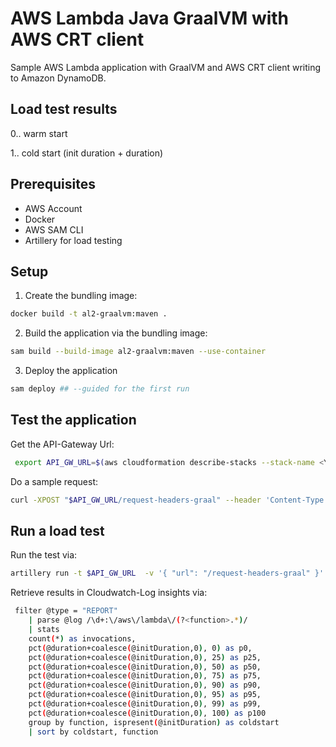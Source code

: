 # AWS Lambda Java GraalVM with AWS CRT client

Sample AWS Lambda application with GraalVM and AWS CRT client writing to Amazon DynamoDB.

## Load test results

0.. warm start

1.. cold start (init duration + duration)

## Prerequisites

- AWS Account
- Docker
- AWS SAM CLI
- Artillery for load testing

## Setup

1. Create the bundling image:

```bash
docker build -t al2-graalvm:maven .
```

2. Build the application via the bundling image:

```bash
sam build --build-image al2-graalvm:maven --use-container
```

3. Deploy the application

```bash
sam deploy ## --guided for the first run
```

## Test the application

Get the API-Gateway Url:

```bash
 export API_GW_URL=$(aws cloudformation describe-stacks --stack-name <YOUR-STACK_NAME> | jq -r '.Stacks[0].Outputs[] | select(.OutputKey == "RequestHeaderGraalApi").OutputValue')
```

Do a sample request:

```bash
curl -XPOST "$API_GW_URL/request-headers-graal" --header 'Content-Type: application/json'
```


## Run a load test

Run the test via:

```bash
artillery run -t $API_GW_URL  -v '{ "url": "/request-headers-graal" }' loadtest.yaml
```

Retrieve results in Cloudwatch-Log insights via:

```bash
 filter @type = "REPORT"
    | parse @log /\d+:\/aws\/lambda\/(?<function>.*)/
    | stats
    count(*) as invocations,
    pct(@duration+coalesce(@initDuration,0), 0) as p0,
    pct(@duration+coalesce(@initDuration,0), 25) as p25,
    pct(@duration+coalesce(@initDuration,0), 50) as p50,
    pct(@duration+coalesce(@initDuration,0), 75) as p75,
    pct(@duration+coalesce(@initDuration,0), 90) as p90,
    pct(@duration+coalesce(@initDuration,0), 95) as p95,
    pct(@duration+coalesce(@initDuration,0), 99) as p99,
    pct(@duration+coalesce(@initDuration,0), 100) as p100
    group by function, ispresent(@initDuration) as coldstart
    | sort by coldstart, function
```